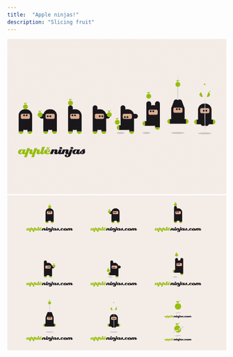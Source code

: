 ```yaml
---
title:  "Apple ninjas!"
description: "Slicing fruit"
---
```


![appleninjas](images/work/appleninjas.png)
![appleninjas2](images/work/appleninjas2.png)